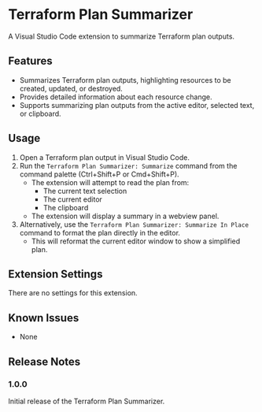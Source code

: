 # Terraform Plan Summarizer

A Visual Studio Code extension to summarize Terraform plan outputs.

## Features

-   Summarizes Terraform plan outputs, highlighting resources to be created, updated, or destroyed.
-   Provides detailed information about each resource change.
-   Supports summarizing plan outputs from the active editor, selected text, or clipboard.

## Usage

1.  Open a Terraform plan output in Visual Studio Code.
2.  Run the `Terraform Plan Summarizer: Summarize` command from the command palette (Ctrl+Shift+P or Cmd+Shift+P).
    *   The extension will attempt to read the plan from:
        *   The current text selection
        *   The current editor
        *   The clipboard
    *   The extension will display a summary in a webview panel.
3.  Alternatively, use the `Terraform Plan Summarizer: Summarize In Place` command to format the plan directly in the editor.
    *   This will reformat the current editor window to show a simplified plan.

## Extension Settings

There are no settings for this extension.

## Known Issues

-   None

## Release Notes

### 1.0.0

Initial release of the Terraform Plan Summarizer.
